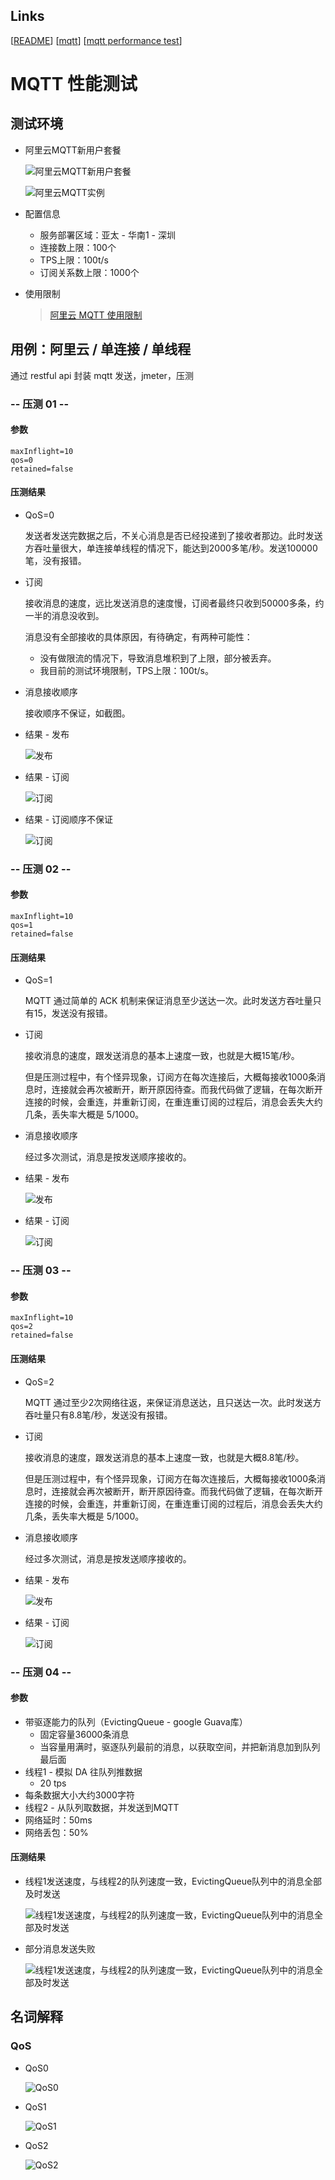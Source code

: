## Links
[[README](../README.md)]
[[mqtt](<../doc/mqtt.md>)]
[[mqtt performance test](<../doc/mqtt performance test.md>)]

# MQTT 性能测试

## 测试环境

- 阿里云MQTT新用户套餐

    ![阿里云MQTT新用户套餐](<./mqtt performance test/aliyun-mqtt-price-newuser-01.jpg>)

    ![阿里云MQTT实例](<./mqtt performance test/aliyun-mqtt-instance-02.jpg>)

- 配置信息

  - 服务部署区域：亚太 - 华南1 - 深圳
  - 连接数上限：100个
  - TPS上限：100t/s
  - 订阅关系数上限：1000个

- 使用限制

    > [阿里云 MQTT 使用限制](https://help.aliyun.com/document_detail/63620.html?spm=a2c4g.11186623.2.14.17e871d7qjPHSj#concept-63620-zh)

## 用例：阿里云 / 单连接 / 单线程

通过 restful api 封装 mqtt 发送，jmeter，压测

### -- 压测 01 --

#### 参数

```
maxInflight=10
qos=0
retained=false
```

#### 压测结果

- QoS=0

    发送者发送完数据之后，不关心消息是否已经投递到了接收者那边。此时发送方吞吐量很大，单连接单线程的情况下，能达到2000多笔/秒。发送100000笔，没有报错。

- 订阅

    接收消息的速度，远比发送消息的速度慢，订阅者最终只收到50000多条，约一半的消息没收到。
    
    消息没有全部接收的具体原因，有待确定，有两种可能性：

     - 没有做限流的情况下，导致消息堆积到了上限，部分被丢弃。
     - 我目前的测试环境限制，TPS上限：100t/s。

- 消息接收顺序

    接收顺序不保证，如截图。

- 结果 - 发布

    ![发布](<./mqtt performance test/perftest01-01-01.jpg>)

- 结果 - 订阅

    ![订阅](<./mqtt performance test/perftest01-01-02.jpg>)

- 结果 - 订阅顺序不保证

    ![订阅](<./mqtt performance test/perftest01-01-03.jpg>)

### -- 压测 02 --

#### 参数

```
maxInflight=10
qos=1
retained=false
```

#### 压测结果

- QoS=1

    MQTT 通过简单的 ACK 机制来保证消息至少送达一次。此时发送方吞吐量只有15，发送没有报错。

- 订阅

    接收消息的速度，跟发送消息的基本上速度一致，也就是大概15笔/秒。

    但是压测过程中，有个怪异现象，订阅方在每次连接后，大概每接收1000条消息时，连接就会再次被断开，断开原因待查。而我代码做了逻辑，在每次断开连接的时候，会重连，并重新订阅，在重连重订阅的过程后，消息会丢失大约几条，丢失率大概是 5/1000。

- 消息接收顺序

    经过多次测试，消息是按发送顺序接收的。

- 结果 - 发布

    ![发布](<./mqtt performance test/perftest01-02-01.jpg>)

- 结果 - 订阅

    ![订阅](<./mqtt performance test/perftest01-02-02.jpg>)

### -- 压测 03 --

#### 参数

```
maxInflight=10
qos=2
retained=false
```

#### 压测结果

- QoS=2

    MQTT 通过至少2次网络往返，来保证消息送达，且只送达一次。此时发送方吞吐量只有8.8笔/秒，发送没有报错。

- 订阅

    接收消息的速度，跟发送消息的基本上速度一致，也就是大概8.8笔/秒。

    但是压测过程中，有个怪异现象，订阅方在每次连接后，大概每接收1000条消息时，连接就会再次被断开，断开原因待查。而我代码做了逻辑，在每次断开连接的时候，会重连，并重新订阅，在重连重订阅的过程后，消息会丢失大约几条，丢失率大概是 5/1000。

- 消息接收顺序

    经过多次测试，消息是按发送顺序接收的。

- 结果 - 发布

    ![发布](<./mqtt performance test/perftest01-03-01.jpg>)

- 结果 - 订阅

    ![订阅](<./mqtt performance test/perftest01-03-02.jpg>)

### -- 压测 04 --

#### 参数

- 带驱逐能力的队列（EvictingQueue - google Guava库）
  - 固定容量36000条消息
  - 当容量用满时，驱逐队列最前的消息，以获取空间，并把新消息加到队列最后面
- 线程1 - 模拟 DA 往队列推数据
  - 20 tps
- 每条数据大小大约3000字符
- 线程2 - 从队列取数据，并发送到MQTT
- 网络延时：50ms
- 网络丢包：50%

#### 压测结果

- 线程1发送速度，与线程2的队列速度一致，EvictingQueue队列中的消息全部及时发送

    ![线程1发送速度，与线程2的队列速度一致，EvictingQueue队列中的消息全部及时发送](<./mqtt performance test/perftest01-04-01.jpg>)

- 部分消息发送失败

    ![线程1发送速度，与线程2的队列速度一致，EvictingQueue队列中的消息全部及时发送](<./mqtt performance test/perftest01-04-02.jpg>)

## 名词解释

### QoS

- QoS0

    ![QoS0](<./mqtt performance test/qos0.webp>)

- QoS1

    ![QoS1](<./mqtt performance test/qos1.webp>)

- QoS2

    ![QoS2](<./mqtt performance test/qos2.webp>)




